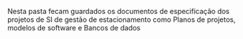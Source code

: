Nesta pasta fecam guardados os documentos de especificação dos projetos de SI de gestão de estacionamento como Planos de projetos, modelos de software e Bancos de dados
